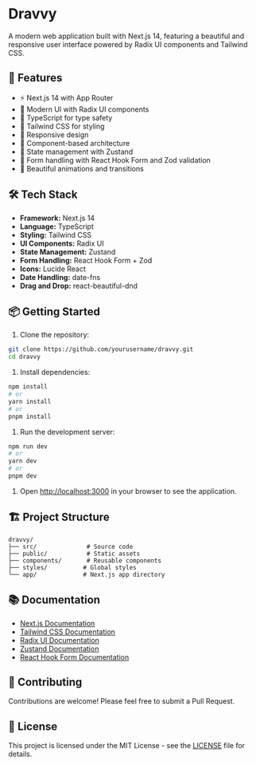 # Dravvy

A modern web application built with Next.js 14, featuring a beautiful and responsive user interface powered by Radix UI components and Tailwind CSS.

## 🚀 Features

- ⚡ Next.js 14 with App Router
- 🎨 Modern UI with Radix UI components
- 🎯 TypeScript for type safety
- 💅 Tailwind CSS for styling
- 📱 Responsive design
- 🧩 Component-based architecture
- 🔄 State management with Zustand
- 📝 Form handling with React Hook Form and Zod validation
- 🎨 Beautiful animations and transitions

## 🛠️ Tech Stack

- **Framework:** Next.js 14
- **Language:** TypeScript
- **Styling:** Tailwind CSS
- **UI Components:** Radix UI
- **State Management:** Zustand
- **Form Handling:** React Hook Form + Zod
- **Icons:** Lucide React
- **Date Handling:** date-fns
- **Drag and Drop:** react-beautiful-dnd

## 📦 Getting Started

1. Clone the repository:

```bash
git clone https://github.com/yourusername/dravvy.git
cd dravvy
```

1. Install dependencies:

```bash
npm install
# or
yarn install
# or
pnpm install
```

1. Run the development server:

```bash
npm run dev
# or
yarn dev
# or
pnpm dev
```

1. Open [http://localhost:3000](http://localhost:3000) in your browser to see the application.

## 🏗️ Project Structure

```text
dravvy/
├── src/              # Source code
├── public/           # Static assets
├── components/       # Reusable components
├── styles/          # Global styles
└── app/             # Next.js app directory
```

## 📚 Documentation

- [Next.js Documentation](https://nextjs.org/docs)
- [Tailwind CSS Documentation](https://tailwindcss.com/docs)
- [Radix UI Documentation](https://www.radix-ui.com/docs)
- [Zustand Documentation](https://github.com/pmndrs/zustand)
- [React Hook Form Documentation](https://react-hook-form.com/)

## 🤝 Contributing

Contributions are welcome! Please feel free to submit a Pull Request.

## 📄 License

This project is licensed under the MIT License - see the [LICENSE](LICENSE) file for details.
